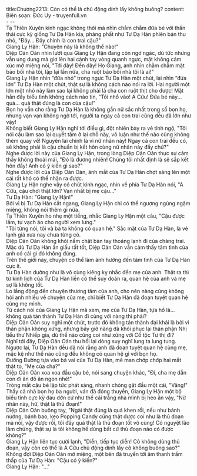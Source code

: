 title:Chương2213: Còn có thể là chủ động dính lấy không buông?
content:
Biên soạn: Đức Uy - truyenfull.vn<br>- --<br>Tạ Thiên Xuyên kinh ngạc không thôi mà nhìn chằm chằm đứa bé với thần thái cực kỳ giống Tư Dạ Hàn kia, phảng phất như Tư Dạ Hàn phiên bản thu nhỏ, "Đây... Đây chính là con trai cậu?"<br>Giang Ly Hận: "Chuyện này là không thể nào!"<br>Diệp Oản Oản nhìn lướt qua Giang Ly Hận đang còn ngơ ngác, dù tức nhưng vẫn ung dung mà giơ lên hai cánh tay vòng quanh ngực, mặt không cảm xúc mở miệng nói, "Tới đây! Đến đây! Họ Giang, anh nhìn chằm chằm mặt bảo bối nhà tôi, lặp lại lần nữa, cha ruột bảo bối nhà tôi là ai!"<br>Giang Ly Hận nhìn “đứa nhỏ” trong ngực Tư Dạ Hàn một chút, lại nhìn “đứa lớn” Tư Dạ Hàn một chút, thật sự là không cách nào nói ra lời. Hai người một lớn một nhỏ này làm sao lại không phải là cha con ruột thịt cho được! Mặt hắn đầy biểu tình không cách nào tin, "Tôi nhổ vào! A Cửu! Đứa bé này... quả... quả thật đúng là con của cậu!"<br>Bọn họ vẫn cho rằng Tư Dạ Hàn là không gần nữ sắc nhất trong số bọn họ, nhưng vạn vạn không ngờ tới, người ta ngay cả con trai cũng đều đã lớn như vậy!<br>Không biết Giang Ly Hận nghĩ tới điều gì, đột nhiên bày ra vẻ tỉnh ngộ, "Tôi nói cậu làm sao lại quyết tâm ở lại chỗ này, vô luận như thế nào cũng không thèm quay về! Nguyên lai chính là vì nữ nhân này! Ngay cả con trai đều có, sẽ không phải là cậu chuẩn bị kết hôn cùng nữ nhân này đấy chứ?"<br>Nghe được lời này của Giang Ly Hận, trong lòng Diệp Oản Oản thực sự cảm thấy không thoải mái, "Đó là đương nhiên! Chúng tôi nhất định là sẽ sắp kết hôn đấy! Anh có ý kiến gì sao?"<br>Nghe được lời của Diệp Oản Oản, ánh mắt của Tư Dạ Hàn chợt sáng lên một cái rất khó có thể nhận ra được.<br>Giang Ly Hận nghe vậy có chút kinh ngạc, nhìn về phía Tư Dạ Hàn nói, "A Cửu, cậu chơi thật lớn? Vạn nhất bị mẹ cậu..."<br>Tư Dạ Hàn: "Giang Ly Hận!"<br>Bởi vì bị Tư Dạ Hàn cắt ngang, Giang Ly Hận chỉ có thể ngượng ngùng ngậm miệng, không nói thêm gì nữa.<br>Tạ Thiên Xuyên ho nhẹ một tiếng, nhắc Giang Ly Hận một câu, "Cậu được lắm, tự vạch áo cho người xem lưng."<br>"Tôi từng nói, tôi và bà ta không có quan hệ." Sắc mặt của Tư Dạ Hàn, là vẻ lạnh giá xưa nay chưa từng có.<br>Diệp Oản Oản không khỏi nắm chặt bàn tay thoáng lạnh đi của chàng trai.<br>Mặc dù Tư Dạ Hàn ẩn giấu rất tốt, Diệp Oản Oản vẫn cảm thấy tâm tình của anh có cái gì đó không đúng.<br>Trên thế giới này, chuyện có thể làm ảnh hưởng đến tâm tình của Tư Dạ Hàn cực ít.<br>Tư Dạ Hàn dường như là vô cùng kiêng kỵ nhắc đến mẹ của anh. Thật ra thì từ kinh lịch của Tư Dạ Hàn liền có thể suy đoán ra, quan hệ của anh và mẹ sợ là không tốt.<br>Lo lắng động đến chuyện thương tâm của anh, cho nên nàng cũng không hỏi anh nhiều về chuyện của mẹ, chỉ biết Tư Dạ Hàn đã đoạn tuyệt quan hệ cùng mẹ mình.<br>Từ cách nói của Giang Ly Hận mà xem, mẹ của Tư Dạ Hàn, tựa hồ là... không quá tán thành Tư Dạ Hàn đi cùng với nàng thì phải?<br>Diệp Oản Oản suy nghĩ một chút, trước đó không tán thành đại khái là bởi vì thân phận không xứng, nhưng bây giờ nàng đã khôi phục lại thân phận Nhị tiểu thư Nhiếp gia, dù thế nào cũng coi như xứng với Cổ tộc Tư thị đi?<br>Nghĩ tới đây, Diệp Oản Oản thu hồi lại dòng suy nghĩ lung ta lung tung.<br>Ngược lại, Tư Dạ Hàn đều đã nói rằng anh đã đoạn tuyệt quan hệ cùng mẹ, mặc kệ như thế nào cũng đều không có quan hệ gì với bọn họ.<br>Đường Đường tựa vào bả vai của Tư Dạ Hàn, mê man chớp chớp hai mắt thật to, "Mẹ của cha?"<br>Diệp Oản Oản xoa xoa đầu cậu bé, nói sang chuyện khác, "Đi, cha mẹ dẫn con đi ăn đồ ăn ngon nhé!"<br>Tròng mắt cậu bé lập tức phát sáng, nhanh chóng gật đầu một cái, "Vâng!"<br>Thấy cả nhà bọn họ ba người, ván đã đóng thuyền, Giang Ly Hận một bộ biểu tình cực kỳ đau đớn cứ như thể cải trắng nhà mình bị heo ăn vậy, "Nữ nhân này, hừ, thật là thủ đoạn!"<br>Diệp Oản Oản buông tay, "Ngài thật đúng là quá khen rồi, nếu như bánh nướng, bánh bao, kẹo Popping Candy cũng thật được coi như là thủ đoạn mà nói, vậy được rồi, tôi đây quả thật là thủ đoạn tốt vô cùng! Có nguyệt lão làm chứng, thật sự là tôi không hề dùng bất cứ thủ đoạn nào có được không?"<br>Giang Ly Hận liên tục cười lạnh, "Diễn, tiếp tục diễn! Cô không dùng thủ đoạn, vậy còn có thể là A Cửu chủ động dính lấy cô không buông sao?"<br>Không đợi Diệp Oản Oản mở miệng, một bên đã truyền tới âm thanh trầm thấp của Tư Dạ Hàn: "Cậu có ý kiến?"<br>Giang Ly Hận: "..."